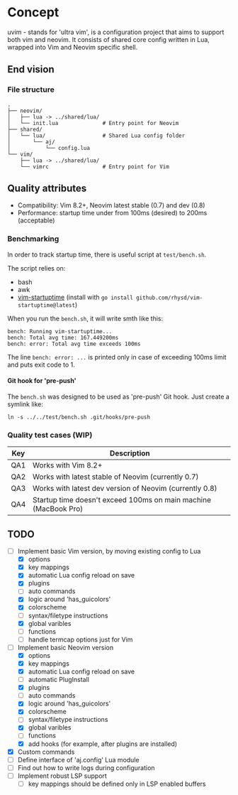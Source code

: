# Concept
uvim - stands for 'ultra vim', is a configuration project that aims to support both vim and neovim.
It consists of shared core config written in Lua, wrapped into Vim and Neovim specific shell.

## End vision

### File structure
```
.
├── neovim/
│   ├── lua -> ../shared/lua/
│   └── init.lua              # Entry point for Neovim
├── shared/
│   └── lua/                  # Shared Lua config folder
│       └── aj/
│           └── config.lua
└── vim/
    ├── lua -> ../shared/lua/
    └── vimrc                 # Entry point for Vim
```

## Quality attributes

- Compatibility: Vim 8.2+, Neovim latest stable (0.7) and dev (0.8)
- Performance: startup time under from 100ms (desired) to 200ms (acceptable)

### Benchmarking

In order to track startup time, there is useful script at `test/bench.sh`.

The script relies on:
 - bash
 - awk
 - [vim-startuptime](https://github.com/rhysd/vim-startuptime) (install with `go install github.com/rhysd/vim-startuptime@latest`)

When you run the `bench.sh`, it will write smth like this:
```
bench: Running vim-startuptime...
bench: Total avg time: 167.449200ms
bench: error: Total avg time exceeds 100ms
```
The line `bench: error: ...` is printed only in case of exceeding 100ms limit and puts exit code to 1.

#### Git hook for 'pre-push'
The `bench.sh` was designed to be used as 'pre-push' Git hook. Just create a symlink like:
```
ln -s ../../test/bench.sh .git/hooks/pre-push
```

### Quality test cases (WIP)

| Key | Description                                                     |
|-----|-----------------------------------------------------------------|
| QA1 | Works with Vim 8.2+                                             |
| QA2 | Works with latest stable of Neovim (currently 0.7)              |
| QA3 | Works with latest dev version of Neovim (currently 0.8)         |
| QA4 | Startup time doesn't exceed 100ms on main machine (MacBook Pro) |

## TODO

- [ ] Implement basic Vim version, by moving existing config to Lua
  - [x] options
  - [x] key mappings
  - [x] automatic Lua config reload on save
  - [x] plugins
  - [ ] auto commands
  - [x] logic around 'has_guicolors'
  - [x] colorscheme
  - [ ] syntax/filetype instructions
  - [x] global varibles
  - [ ] functions
  - [ ] handle termcap options just for Vim
- [ ] Implement basic Neovim version
  - [x] options
  - [x] key mappings
  - [x] automatic Lua config reload on save
  - [ ] automatic PlugInstall
  - [x] plugins
  - [ ] auto commands
  - [x] logic around 'has_guicolors'
  - [x] colorscheme
  - [ ] syntax/filetype instructions
  - [x] global varibles
  - [ ] functions
  - [x] add hooks (for example, after plugins are installed)
- [x] Custom commands
- [ ] Define interface of 'aj.config' Lua module
- [ ] Find out how to write logs during configuration
- [ ] Implement robust LSP support
  - [ ] key mappings should be defined only in LSP enabled buffers
